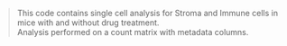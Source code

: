 > This code contains single cell analysis for Stroma and Immune cells in mice with and without drug treatment.  
> Analysis performed on a count matrix with metadata columns.
